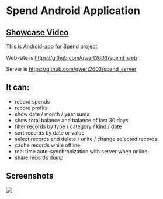 # Spend Android Application

## [Showcase Video](https://www.youtube.com/watch?v=qo0c95fTWHk)

This is Android-app for Spend project.

Web-site is https://github.com/qwert2603/spend_web

Server is https://github.com/qwert2603/spend_server

## It can:
* record spends
* record profits
* show date / month / year sums
* show total balance and balance of last 30 days
* filter records by type / category / kind / date
* sort records by date or value
* select records and delete / unite / change selected records
* cache records while offline
* real time auto-synchronization with server when online
* share records dump


## Screenshots

![](https://github.com/qwert2603/spend_android/blob/master/art/1.png)
